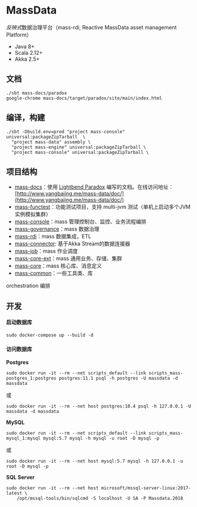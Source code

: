 # MassData

*反映式*数据治理平台（mass-rdi, Reactive MassData asset management Platform）

- Java 8+
- Scala 2.12+
- Akka 2.5+

## 文档

```
./sbt mass-docs/paradox
google-chrome mass-docs/target/paradox/site/main/index.html
```

## 编译，构建

```
./sbt -Dbuild.env=prod "project mass-console" universal:packageZipTarball  \
  "project mass-data" assembly \
  "project mass-engine" universal:packageZipTarball \
  "project mass-console" universal:packageZipTarball \
```

## 项目结构

- [mass-docs](mass-docs)：使用 [Lightbend Paradox](https://developer.lightbend.com/docs/paradox/latest/) 编写的文档。在线访问地址：[http://www.yangbajing.me/mass-data/doc/](http://www.yangbajing.me/mass-data/doc/)
- [mass-functest](mass-functest)：功能测试项目，支持 multi-jvm 测试（单机上启动多个JVM实例模拟集群）
- [mass-console](mass-console)：mass 管理控制台、监控、业务流程编排
- [mass-governance](mass-governance)：mass 数据治理
- [mass-rdi](mass-rdi)：mass 数据集成，ETL
- [mass-connector](mass-connector): 基于Akka Stream的数据连接器
- [mass-job](mass-job)：mass 作业调度
- [mass-core-ext](mass-core-ext)：mass 通用业务、存储、集群
- [mass-core](mass-core)：mass 核心库、消息定义
- [mass-common](mass-common)：一些工具类、库

orchestration 编排

## 开发

#### 启动数据库

```
sudo docker-compose up --build -d
```

#### 访问数据库

**Postgres**

```
sudo docker run -it --rm --net scripts_default --link scripts_mass-postgres_1:postgres postgres:11.1 psql -h postgres -U massdata -d massdata
```
或
```
sudo docker run -it --rm --net host postgres:10.4 psql -h 127.0.0.1 -U massdata -d massdata
```

**MySQL**

```
sudo docker run -it --rm --net scripts_default --link scripts_mass-mysql_1:mysql mysql:5.7 mysql -h mysql -u root -D mysql -p
```
或
```
sudo docker run -it --rm --net host mysql:5.7 mysql -h 127.0.0.1 -u root -D mysql -p
```

**SQL Server**

```
sudo docker run -it --rm --net host microsoft/mssql-server-linux:2017-latest \
    /opt/mssql-tools/bin/sqlcmd -S localhost -U SA -P Massdata.2018
```
